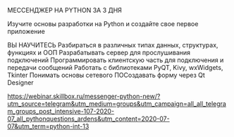 МЕССЕНДЖЕР НА PYTHON ЗА 3 ДНЯ

Изучите основы разработки на Python
и создайте свое первое приложение

ВЫ НАУЧИТЕСЬ
Разбираться в различных типах данных, структурах, функциях и ООП
Разрабатывать сервер для прослушивания подключений
Программировать клиентскую часть для подключения и передачи сообщений
Работать с библиотеками PyQT, Kivy, wxWidgets, Tkinter
Понимать основы сетевого ПОСоздавать форму через Qt Designer

https://webinar.skillbox.ru/messenger-python-new/?utm_source=telegram&utm_medium=groups&utm_campaign=all_all_telegram_groups_post_intensive-107-2020-07_all_pythonquestions_ardens&utm_content=2020-07-07&utm_term=python-int-13